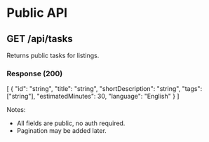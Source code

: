 # Public API

## GET /api/tasks
Returns public tasks for listings.

### Response (200)
[
  {
    "id": "string",
    "title": "string",
    "shortDescription": "string",
    "tags": ["string"],
    "estimatedMinutes": 30,
    "language": "English"
  }
]

Notes:
- All fields are public, no auth required.
- Pagination may be added later.